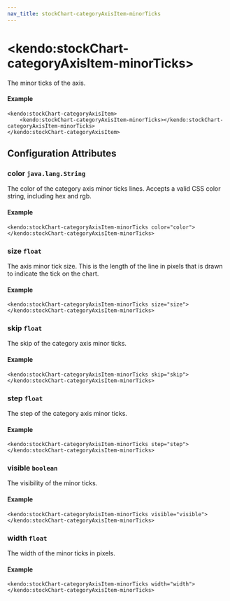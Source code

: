 ```yaml
---
nav_title: stockChart-categoryAxisItem-minorTicks
---
```


# \<kendo:stockChart-categoryAxisItem-minorTicks\>

The minor ticks of the axis.

#### Example
    <kendo:stockChart-categoryAxisItem>
        <kendo:stockChart-categoryAxisItem-minorTicks></kendo:stockChart-categoryAxisItem-minorTicks>
    </kendo:stockChart-categoryAxisItem>

## Configuration Attributes

### color `java.lang.String`

The color of the category axis minor ticks lines. Accepts a valid CSS color string, including hex and rgb.

#### Example
    <kendo:stockChart-categoryAxisItem-minorTicks color="color">
    </kendo:stockChart-categoryAxisItem-minorTicks>

### size `float`

The axis minor tick size. This is the length of the line in pixels that is drawn to indicate the tick
on the chart.

#### Example
    <kendo:stockChart-categoryAxisItem-minorTicks size="size">
    </kendo:stockChart-categoryAxisItem-minorTicks>

### skip `float`

The skip of the category axis minor ticks.

#### Example
    <kendo:stockChart-categoryAxisItem-minorTicks skip="skip">
    </kendo:stockChart-categoryAxisItem-minorTicks>

### step `float`

The step of the category axis minor ticks.

#### Example
    <kendo:stockChart-categoryAxisItem-minorTicks step="step">
    </kendo:stockChart-categoryAxisItem-minorTicks>

### visible `boolean`

The visibility of the minor ticks.

#### Example
    <kendo:stockChart-categoryAxisItem-minorTicks visible="visible">
    </kendo:stockChart-categoryAxisItem-minorTicks>

### width `float`

The width of the minor ticks in pixels.

#### Example
    <kendo:stockChart-categoryAxisItem-minorTicks width="width">
    </kendo:stockChart-categoryAxisItem-minorTicks>

